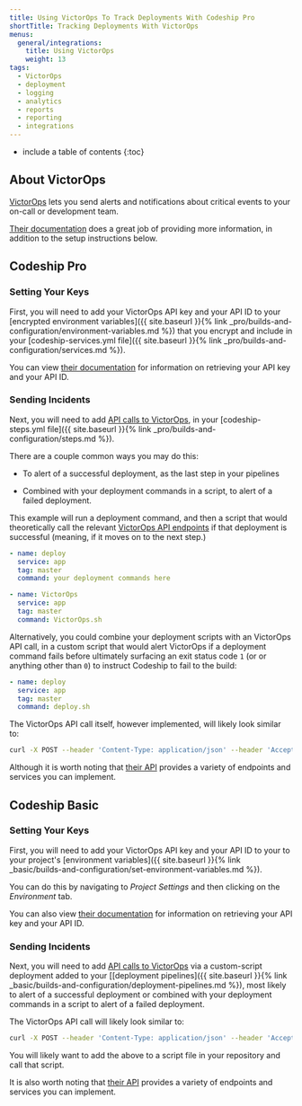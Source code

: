 ```yaml
---
title: Using VictorOps To Track Deployments With Codeship Pro
shortTitle: Tracking Deployments With VictorOps
menus:
  general/integrations:
    title: Using VictorOps
    weight: 13
tags:
  - VictorOps
  - deployment
  - logging
  - analytics
  - reports
  - reporting
  - integrations
---
```


* include a table of contents
{:toc}

## About VictorOps

[VictorOps](https://www.victorops.com) lets you send alerts and notifications about critical events to your on-call or development team.

[Their documentation](https://help.victorops.com) does a great job of providing more information, in addition to the setup instructions below.

## Codeship Pro

### Setting Your Keys

First, you will need to add your VictorOps API key and your API ID to your [encrypted environment variables]({{ site.baseurl }}{% link _pro/builds-and-configuration/environment-variables.md %}) that you encrypt and include in your [codeship-services.yml file]({{ site.baseurl }}{% link _pro/builds-and-configuration/services.md %}).

You can view [their documentation](https://help.victorops.com/knowledge-base/api/) for information on retrieving your API key and your API ID.

### Sending Incidents

Next, you will need to add [API calls to VictorOps](https://www.VictorOps.com/docs/rest-api/alert-api), in your [codeship-steps.yml file]({{ site.baseurl }}{% link _pro/builds-and-configuration/steps.md %}).

There are a couple common ways you may do this:

- To alert of a successful deployment, as the last step in your pipelines

- Combined with your deployment commands in a script, to alert of a failed deployment.

This example will run a deployment command, and then a script that would theoretically call the relevant [VictorOps API endpoints](https://portal.victorops.com/public/api-docs.html) if that deployment is successful (meaning, if it moves on to the next step.)

```yaml
- name: deploy
  service: app
  tag: master
  command: your deployment commands here

- name: VictorOps
  service: app
  tag: master
  command: VictorOps.sh
```

Alternatively, you could combine your deployment scripts with an VictorOps API call, in a custom script that would alert VictorOps if a deployment command fails before ultimately surfacing an exit status code `1` (or or anything other than `0`) to instruct Codeship to fail to the build:

```yaml
- name: deploy
  service: app
  tag: master
  command: deploy.sh
```

The VictorOps API call itself, however implemented, will likely look similar to:

```bash
curl -X POST --header 'Content-Type: application/json' --header 'Accept: application/json' --header 'X-VO-Api-Id: addle' --header 'X-VO-Api-Key: lkskakld' -d 'hi' 'https://api.victorops.com/api-public/v1/incidents'
```

Although it is worth noting that [their API](https://portal.victorops.com/public/api-docs.html) provides a variety of endpoints and services you can implement.

## Codeship Basic

### Setting Your Keys

First, you will need to add your VictorOps API key and your API ID to your to your project's [environment variables]({{ site.baseurl }}{% link _basic/builds-and-configuration/set-environment-variables.md %}).

You can do this by navigating to _Project Settings_ and then clicking on the _Environment_ tab.

You can also view [their documentation](https://help.victorops.com/knowledge-base/api/) for information on retrieving your API key and your API ID.

### Sending Incidents

Next, you will need to add [API calls to VictorOps](https://portal.victorops.com/public/api-docs.html) via a custom-script deployment added to your [[deployment pipelines]({{ site.baseurl }}{% link _basic/builds-and-configuration/deployment-pipelines.md %}), most likely to alert of a successful deployment or combined with your deployment commands in a script to alert of a failed deployment.

The VictorOps API call will likely look similar to:

```bash
curl -X POST --header 'Content-Type: application/json' --header 'Accept: application/json' --header 'X-VO-Api-Id: addle' --header 'X-VO-Api-Key: lkskakld' -d 'hi' 'https://api.victorops.com/api-public/v1/incidents'
```

You will likely want to add the above to a script file in your repository and call that script.

It is also worth noting that [their API](https://portal.victorops.com/public/api-docs.html) provides a variety of endpoints and services you can implement.
